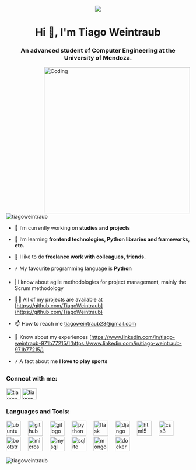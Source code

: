 <p align="center"><img src="https://i.pinimg.com/originals/4d/16/78/4d1678e171347c4402c231dad0394f0f.gif"></p>

<h1 align="center">Hi 👋, I'm Tiago Weintraub</h1>
<h3 align="center">An advanced student of Computer Engineering at the University of Mendoza.</h3>
<img align="right" alt="Coding" width="400" src="https://user-images.githubusercontent.com/74038190/212749447-bfb7e725-6987-49d9-ae85-2015e3e7cc41.gif">

<p align="left"><img src="https://komarev.com/ghpvc/?username=tiagoweintraub&label=Profile%20views&color=0e75b6&style=flat" alt="tiagoweintraub"/></p>

- 🔭 I’m currently working on **studies and projects**

- 🌱 I’m learning **frontend technologies, Python libraries and frameworks, etc.**

- 🤝 I like to do **freelance work with colleagues, friends.**

- ⚡ My favourite programming language is **Python**

- | I know about agile methodologies for project management, mainly the Scrum methodology

- 👨‍💻 All of my projects are available at [https://github.com/TiagoWeintraub](https://github.com/TiagoWeintraub)

- 📫 How to reach me tiagoweintraub23@gmail.com

- 📄 Know about my experiences [https://www.linkedin.com/in/tiago-weintraub-971b77215/](https://www.linkedin.com/in/tiago-weintraub-971b77215/)

- ⚡ A fact about me **I love to play sports**

<h3 align="left">Connect with me:</h3>
<p align="left">
<a href="https://linkedin.com/in/tiagoweintraub" target="blank"><img align="center" src="https://raw.githubusercontent.com/rahuldkjain/github-profile-readme-generator/master/src/images/icons/Social/linked-in-alt.svg" alt="tiagoweintraub" height="30" width="40" /></a>
<a href="https://instagram.com/tiagoweintraub" target="blank"><img align="center" src="https://raw.githubusercontent.com/rahuldkjain/github-profile-readme-generator/master/src/images/icons/Social/instagram.svg" alt="tiagoweintraub" height="30" width="40" /></a>
</p>

<h3 align="left">Languages and Tools:</h3>
<div align="left">
  <img src="https://cdn.simpleicons.org/ubuntu/E95420" height="40" alt="ubuntu logo"  />
  <img width="12" />
  <img src="https://cdn.simpleicons.org/github/181717" height="40" alt="github logo"  />
  <img width="12" />
  <img src="https://cdn.simpleicons.org/git/F05032" height="40" alt="git logo"  />
  <img width="12" />
  <img src="https://cdn.jsdelivr.net/gh/devicons/devicon/icons/python/python-original.svg" height="40" alt="python logo"  />
  <img width="12" />
  <img src="https://skillicons.dev/icons?i=flask" height="40" alt="flask logo"  />
  <img width="12" />
  <img src="https://skillicons.dev/icons?i=django" height="40" alt="django logo"  />
  <img width="12" />
  <img src="https://skillicons.dev/icons?i=html" height="40" alt="html5 logo"  />
  <img width="12" />
  <img src="https://skillicons.dev/icons?i=css" height="40" alt="css3 logo"  />
  <img width="12" />
  <img src="https://cdn.jsdelivr.net/gh/devicons/devicon/icons/bootstrap/bootstrap-original.svg" height="40" alt="bootstrap logo"  />
  <img width="12" />
  <img src="https://cdn.jsdelivr.net/gh/devicons/devicon/icons/microsoftsqlserver/microsoftsqlserver-plain.svg" height="40" alt="microsoftsqlserver logo"  />
  <img width="12" />
  <img src="https://cdn.jsdelivr.net/gh/devicons/devicon/icons/mysql/mysql-original.svg" height="40" alt="mysql logo"  />
  <img width="12" />
  <img src="https://cdn.jsdelivr.net/gh/devicons/devicon/icons/sqlite/sqlite-original.svg" height="40" alt="sqlite logo"  />
  <img width="12" />
  <img src="https://cdn.jsdelivr.net/gh/devicons/devicon/icons/mongodb/mongodb-original.svg" height="40" alt="mongodb logo"  />
  <img width="12" />
  <img src="https://cdn.jsdelivr.net/gh/devicons/devicon/icons/docker/docker-original.svg" height="40" alt="docker logo"  />
</div>

<p><img align="center" src="https://github-readme-streak-stats.herokuapp.com/?user=tiagoweintraub&" alt="tiagoweintraub" /></p>


